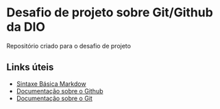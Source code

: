 # Desafio de projeto sobre Git/Github da DIO
Repositório criado para o desafio de projeto
## Links úteis
- [Sintaxe Básica Markdow](https://www.markdownguide.org/basic-syntax/)
- [Documentação sobre o Github](https://docs.github.com/pt)
- [Documentação sobre o Git](https://git-scm.com/doc)
